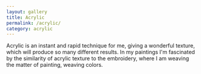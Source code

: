 ```yaml
---
layout: gallery
title: Acrylic
permalink: /acrylic/
category: acrylic
---
```


<div class="foreword" > Acrylic is an instant and rapid technique for me, giving a wonderful texture, which will produce so many different results. In my paintings I'm fascinated by the similarity of acrylic texture to the embroidery, where I am weaving the matter of painting, weaving colors.  </div>

